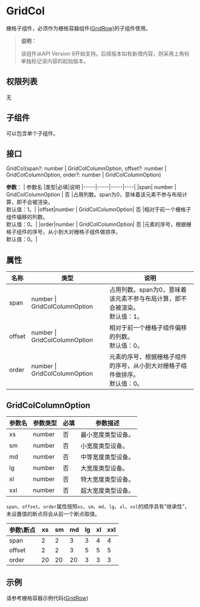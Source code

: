 # GridCol

栅格子组件，必须作为栅格容器组件([GridRow](ts-container-gridrow.md))的子组件使用。

>  **说明：**
>
> 该组件从API Version 9开始支持。后续版本如有新增内容，则采用上角标单独标记该内容的起始版本。  



## 权限列表

无

## 子组件

可以包含单个子组件。
## 接口

GridCol(span?: number | GridColColumnOption, offset?: number | GridColColumnOption, order?: number | GridColColumnOption)

**参数**：
| 参数名 |类型|必填|说明
|-----|-----|-----|----|
|span| number \| GridColColumnOption |  否  |占用列数。span为0，意味着该元素不参与布局计算，即不会被渲染。<br>默认值：1。|
|offset|number \| GridColColumnOption|  否  |相对于前一个栅格子组件偏移的列数。<br>默认值：0。|
|order|number \| GridColColumnOption|   否  |元素的序号，根据栅格子组件的序号，从小到大对栅格子组件做排序。<br>默认值：0。|
## 属性
| 名称 |类型|说明
|-----|-----|----|
|span| number \| GridColColumnOption |占用列数。span为0，意味着该元素不参与布局计算，即不会被渲染。<br>默认值：1。|
|offset|number \| GridColColumnOption| 相对于前一个栅格子组件偏移的列数。<br>默认值：0。|
|order|number \| GridColColumnOption|元素的序号，根据栅格子组件的序号，从小到大对栅格子组件做排序。<br>默认值：0。|

## GridColColumnOption

| 参数名   | 参数类型   | 必填   | 参数描述                                     |
| ----- | ------ | ---- | ---------------------------------------- |
| xs  | number | 否    | 最小宽度类型设备。    |
| sm  | number | 否    | 小宽度类型设备。      |
| md  | number | 否    | 中等宽度类型设备。    |
| lg  | number | 否    | 大宽度类型设备。      |
| xl  | number | 否    | 特大宽度类型设备。    |
| xxl | number | 否    | 超大宽度类型设备。    |

`span`、`offset`、`order`属性按照`xs`、`sm`、`md`、`lg`、`xl`、`xxl`的顺序具有“继承性”，未设置值的断点将会从前一个断点取值。

|参数\断点 |xs|sm|md|lg|xl|xxl|
|---|---|---|---|---|---|---|
|span   |2  |2  |3  |3  |4  |4  |
|offset |2  |2  |3  |5  |5  |5  |
|order  |20 |20 |20 |3  |3  |3  |

## 示例
请参考栅格容器示例代码([GridRow](ts-container-gridrow.md#示例))